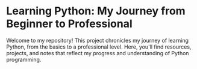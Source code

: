 # Learning Python: My Journey from Beginner to Professional

Welcome to my repository! This project chronicles my journey of learning Python, from the basics to a professional level. Here, you'll find resources, projects, and notes that reflect my progress and understanding of Python programming.
